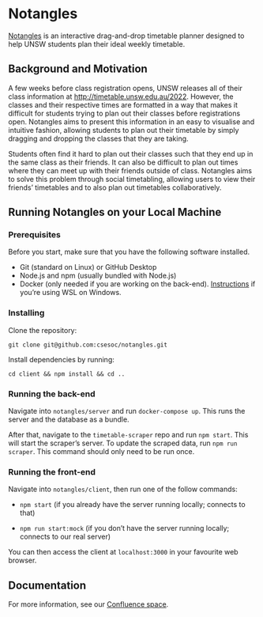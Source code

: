 # Notangles

[Notangles](https://notangles.csesoc.unsw.edu.au/) is an interactive drag-and-drop timetable planner designed to help UNSW students plan their ideal weekly timetable. 


## Background and Motivation

A few weeks before class registration opens, UNSW releases all of their class information at http://timetable.unsw.edu.au/2022. However, the classes and their respective times are formatted in a way that makes it difficult for students trying to plan out their classes before registrations open. Notangles aims to present this information in an easy to visualise and intuitive fashion, allowing students to plan out their timetable by simply dragging and dropping the classes that they are taking. 

Students often find it hard to plan out their classes such that they end up in the same class as their friends. It can also be difficult to plan out times where they can meet up with their friends outside of class. Notangles aims to solve this problem through social timetabling, allowing users to view their friends’ timetables and to also plan out timetables collaboratively. 

## Running Notangles on your Local Machine

### Prerequisites

Before you start, make sure that you have the following software installed.

- Git (standard on Linux) or GitHub Desktop
- Node.js and npm (usually bundled with Node.js)
- Docker (only needed if you are working on the back-end). [Instructions](https://docs.microsoft.com/en-us/windows/wsl/tutorials/wsl-containers) if you’re using WSL on Windows.

### Installing

Clone the repository:

`git clone git@github.com:csesoc/notangles.git`

Install dependencies by running:

`cd client && npm install && cd ..`

### Running the back-end

Navigate into `notangles/server` and run `docker-compose up`. This runs the server and the database as a bundle.

After that, navigate to the `timetable-scraper` repo and run `npm start`. This will start the scraper’s server. To update the scraped data, run `npm run scraper`. This command should only need to be run once.

### Running the front-end

Navigate into `notangles/client`, then run one of the follow commands:

- `npm start` (if you already have the server running locally; connects to that)

- `npm run start:mock` (if you don’t have the server running locally; connects to our real server)

You can then access the client at `localhost:3000` in your favourite web browser.

## Documentation

For more information, see our [Confluence space](https://compclub.atlassian.net/wiki/spaces/N/overview?homepageId=2142536957).
